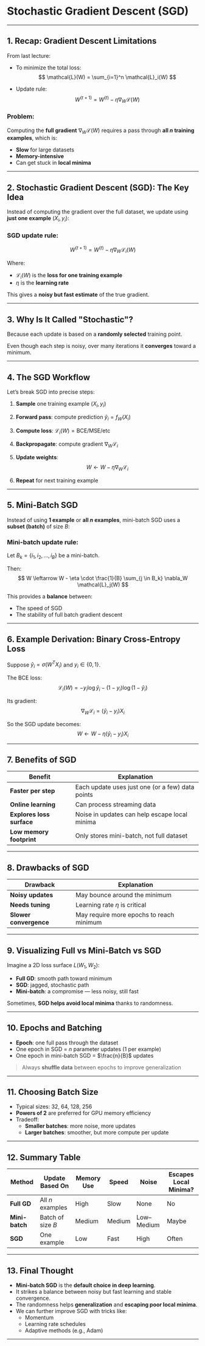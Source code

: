 # Stochastic Gradient Descent (SGD)

---

## 1. Recap: Gradient Descent Limitations

From last lecture:

- To minimize the total loss:
  $$
  \mathcal{L}(W) = \sum_{i=1}^n \mathcal{L}_i(W)
  $$

- Update rule:
  $$
  W^{(t+1)} = W^{(t)} - \eta \nabla_W \mathcal{L}(W)
  $$

### Problem:
Computing the **full gradient** $\nabla_W \mathcal{L}(W)$ requires a pass through **all $n$ training examples**, which is:
- **Slow** for large datasets
- **Memory-intensive**
- Can get stuck in **local minima**

---

## 2. Stochastic Gradient Descent (SGD): The Key Idea

Instead of computing the gradient over the full dataset, we update using **just one example** $(X_i, y_i)$:

### SGD update rule:
$$
W^{(t+1)} = W^{(t)} - \eta \nabla_W \mathcal{L}_i(W)
$$

Where:
- $\mathcal{L}_i(W)$ is the **loss for one training example**
- $\eta$ is the **learning rate**

This gives a **noisy but fast estimate** of the true gradient.

---

## 3. Why Is It Called "Stochastic"?

Because each update is based on a **randomly selected** training point.

Even though each step is noisy, over many iterations it **converges** toward a minimum.

---

## 4. The SGD Workflow

Let’s break SGD into precise steps:

1. **Sample** one training example $(X_i, y_i)$
2. **Forward pass**: compute prediction $\hat{y}_i = f_W(X_i)$
3. **Compute loss**: $\mathcal{L}_i(W) = \text{BCE/MSE/etc}$
4. **Backpropagate**: compute gradient $\nabla_W \mathcal{L}_i$
5. **Update weights**:
   $$
   W \leftarrow W - \eta \nabla_W \mathcal{L}_i
   $$

6. **Repeat** for next training example

---

## 5. Mini-Batch SGD

Instead of using **1 example** or **all $n$ examples**, mini-batch SGD uses a **subset (batch)** of size $B$:

### Mini-batch update rule:
Let $B_k = \{i_1, i_2, ..., i_B\}$ be a mini-batch.

Then:
$$
W \leftarrow W - \eta \cdot \frac{1}{B} \sum_{j \in B_k} \nabla_W \mathcal{L}_j(W)
$$

This provides a **balance** between:
- The speed of SGD
- The stability of full batch gradient descent

---

## 6. Example Derivation: Binary Cross-Entropy Loss

Suppose $\hat{y}_i = \sigma(W^T X_i)$ and $y_i \in \{0, 1\}$.

The BCE loss:
$$
\mathcal{L}_i(W) = -y_i \log \hat{y}_i - (1 - y_i) \log(1 - \hat{y}_i)
$$

Its gradient:
$$
\nabla_W \mathcal{L}_i = (\hat{y}_i - y_i) X_i
$$

So the SGD update becomes:
$$
W \leftarrow W - \eta (\hat{y}_i - y_i) X_i
$$

---

## 7. Benefits of SGD

| Benefit                     | Explanation                                                                 |
|-----------------------------|-----------------------------------------------------------------------------|
| **Faster per step**         | Each update uses just one (or a few) data points                           |
| **Online learning**         | Can process streaming data                                                  |
| **Explores loss surface**   | Noise in updates can help escape local minima                               |
| **Low memory footprint**    | Only stores mini-batch, not full dataset                                    |

---

## 8. Drawbacks of SGD

| Drawback                   | Explanation                                                                 |
|----------------------------|-----------------------------------------------------------------------------|
| **Noisy updates**          | May bounce around the minimum                                               |
| **Needs tuning**           | Learning rate $\eta$ is critical                                            |
| **Slower convergence**     | May require more epochs to reach minimum                                    |

---

## 9. Visualizing Full vs Mini-Batch vs SGD

Imagine a 2D loss surface $L(W_1, W_2)$:

- **Full GD**: smooth path toward minimum
- **SGD**: jagged, stochastic path
- **Mini-batch**: a compromise — less noisy, still fast

Sometimes, **SGD helps avoid local minima** thanks to randomness.

---

## 10. Epochs and Batching

- **Epoch**: one full pass through the dataset
- One epoch in SGD = $n$ parameter updates (1 per example)
- One epoch in mini-batch SGD = $\frac{n}{B}$ updates

> Always **shuffle data** between epochs to improve generalization

---

## 11. Choosing Batch Size

- Typical sizes: 32, 64, 128, 256
- **Powers of 2** are preferred for GPU memory efficiency
- Tradeoff:
  - **Smaller batches**: more noise, more updates
  - **Larger batches**: smoother, but more compute per update

---

## 12. Summary Table

| Method      | Update Based On        | Memory Use | Speed  | Noise     | Escapes Local Minima? |
|-------------|-------------------------|------------|--------|-----------|------------------------|
| **Full GD** | All $n$ examples        | High       | Slow   | None      | No                     |
| **Mini-batch** | Batch of size $B$     | Medium     | Medium | Low–Medium | Maybe                  |
| **SGD**     | One example             | Low        | Fast   | High      | Often                  |

---

## 13. Final Thought

- **Mini-batch SGD** is the **default choice in deep learning**.
- It strikes a balance between noisy but fast learning and stable convergence.
- The randomness helps **generalization** and **escaping poor local minima**.
- We can further improve SGD with tricks like:
  - Momentum
  - Learning rate schedules
  - Adaptive methods (e.g., Adam)

---